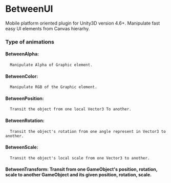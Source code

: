 # BetweenUI

Mobile platform oriented plugin for Unity3D version 4.6+. Manipulate fast easy UI elements from Canvas hierarhy. 

### Type of animations
#### BetweenAlpha: 
      Manipulate Alpha of Graphic element.
#### BetweenColor: 
      Manipulate RGB of the Graphic element.
#### BetweenPosition: 
      Transit the object from one local Vector3 To another.
#### BetweenRotation: 
      Transit the object's rotation from one angle represent in Vector3 to another.
#### BetweenScale: 
      Transit the object's local scale from one Vector3 to another.
#### BetweenTransform: Transit from one GameObject's position, rotation, scale to another GameObject and its given position, rotation, scale.
